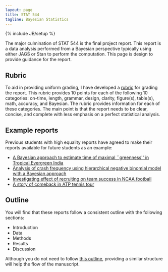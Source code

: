 ```yaml
---
layout: page
title: STAT 544
tagline: Bayesian Statistics
---
```

{% include JB/setup %}

The major culmination of STAT 544 is the final project report. 
This report is a data analysis performed from a Bayesian perspective typically 
using either JAGS or Stan to perform the computation. 
This page is design to provide guidance for the report.



## Rubric

To aid in providing uniform grading, 
I have developed a [rubric](report-rubric.pdf) for grading the report.
This rubric provides 10 points for each of the following 10 categories:
on-time, length, grammar, design, clarity, figure(s), table(s), math, 
accuracy, and Bayesian. The rubric provides information for each of these 
categories. The main point is that the report needs to be clear, concise, and 
complete with less emphasis on a perfect statistical analysis.

## Example reports

Previous students with high equality reports have agreed to make their reports
available for future students as an example:

- [A Bayesian approach to estimate time of maximal ``greenness'' in Tropical Evergreen India](examples/greenness.pdf)
- [Analysis of crash frequency using hierarchical negative binomial model with a Bayesian approach](examples/crash.pdf)
- [Investigating effect of recruiting on team success in NCAA football](examples/football.pdf)
- [A story of comeback in ATP tennis tour](examples/tennis.pdf)

## Outline

You will find that these reports follow a consistent outline with the following
sections:

- Introduction
- Data
- Methods 
- Results 
- Discussion

Although you do not need to follow [this outline](outline.html), 
providing a similar structure will help the flow of the manuscript. 


